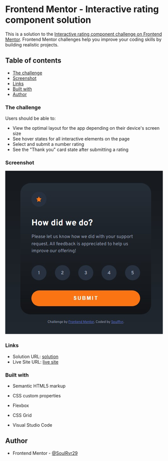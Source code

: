 # Frontend Mentor - Interactive rating component solution

This is a solution to the [Interactive rating component challenge on Frontend Mentor](https://www.frontendmentor.io/challenges/interactive-rating-component-koxpeBUmI). Frontend Mentor challenges help you improve your coding skills by building realistic projects.

## Table of contents

- [The challenge](#the-challenge)
- [Screenshot](#screenshot)
- [Links](#links)
- [Built with](#built-with)
- [Author](#author)

### The challenge

Users should be able to:

- View the optimal layout for the app depending on their device's screen size
- See hover states for all interactive elements on the page
- Select and submit a number rating
- See the "Thank you" card state after submitting a rating

### Screenshot

![screenshot](./screenshot.jpeg)

### Links

- Solution URL: [solution](https://www.frontendmentor.io/solutions/interactive-rating-component-Mr5AkprZP4)
- Live Site URL: [live site](https://soulrvr29.github.io/interacive-rating-component/)

### Built with

- Semantic HTML5 markup
- CSS custom properties
- Flexbox
- CSS Grid

- Visual Studio Code

## Author

- Frontend Mentor - [@SoulRvr29](https://www.frontendmentor.io/profile/SoulRvr29)
